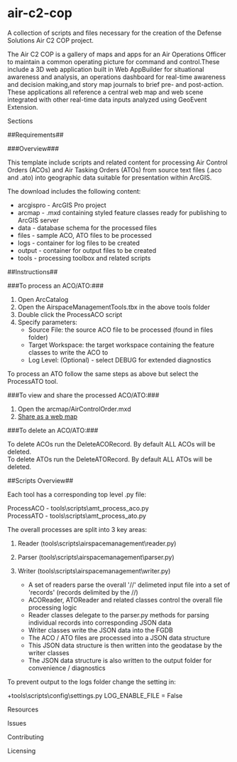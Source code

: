 # air-c2-cop
A collection of scripts and files necessary for the creation of the Defense Solutions Air C2 COP project.

The Air C2 COP is a gallery of maps and apps for an Air Operations Officer to maintain a common operating picture for command and control.These include a 3D web application built in Web AppBuilder for situational awareness and analysis, an operations dashboard for real-time awareness and decision making,and story map journals to brief pre- and post-action. These applications all reference a central web map and web scene integrated with other real-time data inputs analyzed using GeoEvent Extension.

Sections

##Requirements##

###Overview###

This template include scripts and related content for processing Air Control Orders (ACOs) and Air Tasking Orders (ATOs) from source text files (.aco and .ato) into geographic data suitable for presentation within ArcGIS.

The download includes the following content:

  + arcgispro - ArcGIS Pro project  
  + arcmap - .mxd containing styled feature classes ready for publishing to ArcGIS server  
  + data - database schema for the processed files  
  + files - sample ACO, ATO files to be processed  
  + logs - container for log files to be created  
  + output - container for output files to be created  
  + tools - processing toolbox and related scripts  


##Instructions##

###To process an ACO/ATO:###

1. Open ArcCatalog
2. Open the AirspaceManagementTools.tbx in the above tools folder
3. Double click the ProcessACO script
4. Specify parameters:  
    + Source File: the source ACO file to be processed (found in files folder)  
    + Target Workspace: the target workspace containing the feature classes to write the ACO to  
    + Log Level: (Optional) - select DEBUG for extended diagnostics  

To process an ATO follow the same steps as above but select the ProcessATO tool.

###To view and share the processed ACO/ATO:###

1. Open the arcmap/AirControlOrder.mxd
2. [Share as a web map](http://server.arcgis.com/en/server/latest/get-started/windows/tutorial-publishing-a-map-service.htm "Tutorial: Publishing a map service")

###To delete an ACO/ATO:###

To delete ACOs run the DeleteACORecord. By default ALL ACOs will be deleted.  
To delete ATOs run the DeleteATORecord. By default ALL ATOs will be deleted.  

##Scripts Overview##

Each tool has a corresponding top level .py file:

ProcessACO - tools\scripts\amt_process_aco.py  
ProcessATO - tools\scripts\amt_process_ato.py  

The overall processes are split into 3 key areas:

1. Reader (tools\scripts\airspacemanagement\reader.py)

2. Parser (tools\scripts\airspacemanagement\parser.py)

3. Writer (tools\scripts\airspacemanagement\writer.py)  
    + A set of readers parse the overall '//' delimeted input file into a set of 'records' (records delimited by the //)  
    + ACOReader, ATOReader and related classes control the overall file processing logic  
    + Reader classes delegate to the parser.py methods for parsing individual records into corresponding JSON data  
    + Writer classes write the JSON data into the FGDB  
    + The ACO / ATO files are processed into a JSON data structure  
    + This JSON data structure is then written into the geodatase by the writer classes  
    + The JSON data structure is also written to the output folder for convenience / diagnostics  

To prevent output to the logs folder change the setting in:

  +tools\scripts\config\settings.py   LOG_ENABLE_FILE = False

Resources

Issues

Contributing

Licensing
